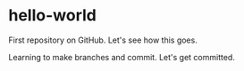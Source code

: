# hello-world
First repository on GitHub. Let's see how this goes.

Learning to make branches and commit. Let's get committed.
